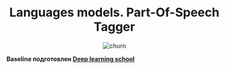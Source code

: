 <h1 align='center'>Languages models. Part-Of-Speech Tagger</h1>
<p align="center"><img src="https://drive.google.com/uc?id=1oAlTVkQ-v0bioVY0VgUMKbJq8MWvr8tx" alt="churn" border="0"></a></p>



<b> **Baseline** подготовлен [Deep learning school](#https://www.dlschool.org/pro-track)